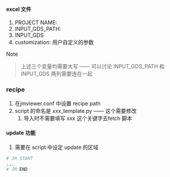 
#### excel 文件
1. PROJECT NAME: 
2. INPUT_GDS_PATH:
3. INPUT_GDS
4. customization: 用户自定义的参数
>[!note]
> >上述三个变量均需要大写   —— 可以讨论
> >INPUT_GDS_PATH 和  INPUT_GDS 两列需要连在一起
### recipe 
1. 在jmviewer.conf 中设置 recipe path
2. script 的命名是 xxx_template.py —— 这个需要修改
	1. 导入时不需要填写 xxx 这个关键字去fetch 脚本
#### update 功能
1. 需要在 script 中设定 update 的区域
```python 
# JM START
...
# JM END 
```